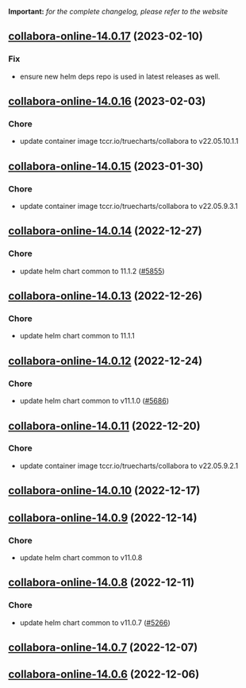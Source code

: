 **Important:**
*for the complete changelog, please refer to the website*




## [collabora-online-14.0.17](https://github.com/truecharts/charts/compare/collabora-online-14.0.16...collabora-online-14.0.17) (2023-02-10)

### Fix

- ensure new helm deps repo is used in latest releases as well.
  
  


## [collabora-online-14.0.16](https://github.com/truecharts/charts/compare/collabora-online-14.0.15...collabora-online-14.0.16) (2023-02-03)

### Chore

- update container image tccr.io/truecharts/collabora to v22.05.10.1.1
  
  


## [collabora-online-14.0.15](https://github.com/truecharts/charts/compare/collabora-online-14.0.14...collabora-online-14.0.15) (2023-01-30)

### Chore

- update container image tccr.io/truecharts/collabora to v22.05.9.3.1
  
  


## [collabora-online-14.0.14](https://github.com/truecharts/charts/compare/collabora-online-14.0.13...collabora-online-14.0.14) (2022-12-27)

### Chore

- update helm chart common to 11.1.2 ([#5855](https://github.com/truecharts/charts/issues/5855))
  
  


## [collabora-online-14.0.13](https://github.com/truecharts/charts/compare/collabora-online-14.0.12...collabora-online-14.0.13) (2022-12-26)

### Chore

- update helm chart common to 11.1.1
  
  


## [collabora-online-14.0.12](https://github.com/truecharts/charts/compare/collabora-online-14.0.11...collabora-online-14.0.12) (2022-12-24)

### Chore

- update helm chart common to v11.1.0 ([#5686](https://github.com/truecharts/charts/issues/5686))
  
  


## [collabora-online-14.0.11](https://github.com/truecharts/charts/compare/collabora-online-14.0.10...collabora-online-14.0.11) (2022-12-20)

### Chore

- update container image tccr.io/truecharts/collabora to v22.05.9.2.1
  
  


## [collabora-online-14.0.10](https://github.com/truecharts/charts/compare/collabora-online-14.0.9...collabora-online-14.0.10) (2022-12-17)




## [collabora-online-14.0.9](https://github.com/truecharts/charts/compare/collabora-online-14.0.8...collabora-online-14.0.9) (2022-12-14)

### Chore

- update helm chart common to v11.0.8
  
  


## [collabora-online-14.0.8](https://github.com/truecharts/charts/compare/collabora-online-14.0.7...collabora-online-14.0.8) (2022-12-11)

### Chore

- update helm chart common to v11.0.7 ([#5266](https://github.com/truecharts/charts/issues/5266))
  
  


## [collabora-online-14.0.7](https://github.com/truecharts/charts/compare/collabora-online-14.0.6...collabora-online-14.0.7) (2022-12-07)




## [collabora-online-14.0.6](https://github.com/truecharts/charts/compare/collabora-online-14.0.5...collabora-online-14.0.6) (2022-12-06)

